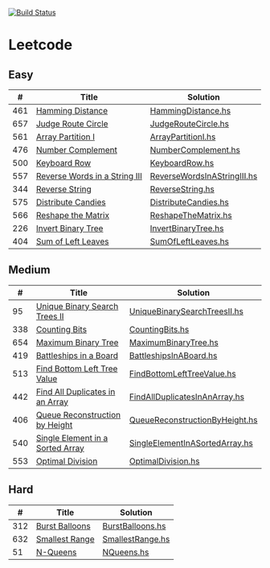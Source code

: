 [![Build Status](https://travis-ci.org/zcesur/leetcode.svg?branch=master)](https://travis-ci.org/zcesur/leetcode)

Leetcode
========

## Easy

| # | Title | Solution |
|---| ----- | -------- |
| 461 | [Hamming Distance](https://leetcode.com/problems/hamming-distance) | [HammingDistance.hs](./src/HammingDistance.hs) |
| 657 | [Judge Route Circle](https://leetcode.com/problems/judge-route-circle) | [JudgeRouteCircle.hs](./src/JudgeRouteCircle.hs) |
| 561 | [Array Partition I](https://leetcode.com/problems/array-partition-i) | [ArrayPartitionI.hs](./src/ArrayPartitionI.hs) |
| 476 | [Number Complement](https://leetcode.com/problems/number-complement) | [NumberComplement.hs](./src/NumberComplement.hs) |
| 500 | [Keyboard Row](https://leetcode.com/problems/keyboard-row) | [KeyboardRow.hs](./src/KeyboardRow.hs) |
| 557 | [Reverse Words in a String III](https://leetcode.com/problems/reverse-words-in-a-string-iii) | [ReverseWordsInAStringIII.hs](./src/ReverseWordsInAStringIII.hs) |
| 344 | [Reverse String](https://leetcode.com/problems/reverse-string) | [ReverseString.hs](./src/ReverseString.hs) |
| 575 | [Distribute Candies](https://leetcode.com/problems/distribute-candies) | [DistributeCandies.hs](./src/DistributeCandies.hs) |
| 566 | [Reshape the Matrix](https://leetcode.com/problems/reshape-the-matrix) | [ReshapeTheMatrix.hs](./src/ReshapeTheMatrix.hs) |
| 226 | [Invert Binary Tree](https://leetcode.com/problems/invert-binary-tree) | [InvertBinaryTree.hs](./src/InvertBinaryTree.hs) |
| 404 | [Sum of Left Leaves](https://leetcode.com/problems/sum-of-left-leaves) | [SumOfLeftLeaves.hs](./src/SumOfLeftLeaves.hs) |

## Medium

| # | Title | Solution |
|---| ----- | -------- |
| 95 | [Unique Binary Search Trees II](https://leetcode.com/problems/unique-binary-search-trees-ii) | [UniqueBinarySearchTreesII.hs](./src/UniqueBinarySearchTreesII.hs) |
| 338 | [Counting Bits](https://leetcode.com/problems/counting-bits) | [CountingBits.hs](./src/CountingBits.hs) |
| 654 | [Maximum Binary Tree](https://leetcode.com/problems/maximum-binary-tree) | [MaximumBinaryTree.hs](./src/MaximumBinaryTree.hs) |
| 419 | [Battleships in a Board](https://leetcode.com/problems/battleships-in-a-board) | [BattleshipsInABoard.hs](./src/BattleshipsInABoard.hs) |
| 513 | [Find Bottom Left Tree Value](https://leetcode.com/problems/find-bottom-left-tree-value) | [FindBottomLeftTreeValue.hs](./src/FindBottomLeftTreeValue.hs) |
| 442 | [Find All Duplicates in an Array](https://leetcode.com/problems/find-all-duplicates-in-an-array) | [FindAllDuplicatesInAnArray.hs](./src/FindAllDuplicatesInAnArray.hs) |
| 406 | [Queue Reconstruction by Height](https://leetcode.com/problems/queue-reconstruction-by-height) | [QueueReconstructionByHeight.hs](./src/QueueReconstructionByHeight.hs) |
| 540 | [Single Element in a Sorted Array](https://leetcode.com/problems/single-element-in-a-sorted-array) | [SingleElementInASortedArray.hs](./src/SingleElementInASortedArray.hs) |
| 553 | [Optimal Division](https://leetcode.com/problems/optimal-division) | [OptimalDivision.hs](./src/OptimalDivision.hs) |

## Hard

| # | Title | Solution |
|---| ----- | -------- |
| 312 | [Burst Balloons](https://leetcode.com/problems/burst-balloons) | [BurstBalloons.hs](./src/BurstBalloons.hs) |
| 632 | [Smallest Range](https://leetcode.com/problems/smallest-range) | [SmallestRange.hs](./src/SmallestRange.hs) |
| 51 | [N-Queens](https://leetcode.com/problems/n-queens) | [NQueens.hs](./src/NQueens.hs) |
